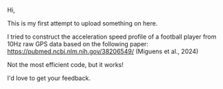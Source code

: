 Hi,

This is my first attempt to upload something on here.

I tried to construct the acceleration speed profile of a football player from 10Hz raw GPS data based on the following paper: https://pubmed.ncbi.nlm.nih.gov/38206549/ (Miguens et al., 2024) 

Not the most efficient code, but it works!

I'd love to get your feedback.
